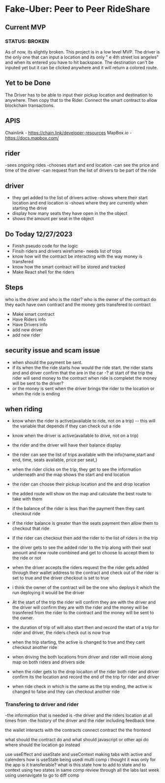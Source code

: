 # Fake-Uber: Peer to Peer RideShare
## Current MVP
### STATUS: BROKEN

As of now, its slightly broken. This project is in a low level MVP. The driver is the only one that can input a location and its only " e 4th street los angeles" and when its entered you have to hit backspace.
The destination can't be inputed yet but it can be clicked anywhere and it will return a colored route.

## Yet to be Done
The Driver has to be able to input their pickup location and destination to anywhere. Then copy that to the Rider. Connect the smart contract to allow blockchain transactions.


## APIS
Chainlink - https://chain.link/developer-resources
MapBox.io - https://docs.mapbox.com/



## rider
-sees ongoing rides
-chooses start and end location
-can see the price and time of the driver
-can request from the list of drivers to be part of the ride

## driver
- they get added to the list of drivers active
-shows where their start location and end location is
-shows where they are currently when starting the drive
- display how many seats they have open in the the object
- shows the amount per seat in the object

## Do Today 12/27/2023
- Finish pseudo code for the logic
- Finsih riders and drivers wireframe- needs list of trips
- know how will the contract be interacting with the way money is transfered 
- know how the smart contract will be stored and tracked
- Make React shell for the riders 

## Steps

who is the driver and who is the rider? who is the owner of the contract
do they each have own contract and the money gets transfered to contract 
- Make smart contract
- Have Riders info
- Have Drivers info
- add new driver
- add new rider

## security issue and scam issue
- when should the payment be sent.
- if its when the the ride starts how would the ride start. the rider starts and and driver confirm that the are in the car
-? at start of the trip the rider will send money to the contract when ride is completet the money will be sent to the driver?
- or the money is sent when the driver brings the rider to the location or when the ride is ending



## when riding
- know when the rider is active(available to ride, not on a trip) -- this will the variable that depends if they can check out a ride
- know when the driver is active(available to drive, not on a trip)
- the rider and the driver will have their balance display 
- the rider can see the list of trips available with the info{name,start and end, time, seats available, price per seat,}
- when the rider clicks on the trip, they get to see the information underneath and the map shows the start and end location
- the rider can choose their pickup location and the and drop location
- the added route will show on the map and calculate the best route to take with them
- if the balance of the rider is less than the payment then they cant checkout ride
- if the rider balance is greater than the seats payment then allow them to checkout that ride
- if the rider can checkout then add the rider to the list of riders in the trip 
- the driver gets to see the added rider to the trip along with their seat amount and new route combined and get to choose to accept them to the ride or not
- when the driver accepts the riders request the the rider gets added through their wallet address to the contract and check out of the rider is set to true and the driver checkout is set to true
- i think the owner of the contract will be the one who deploys it which the run deploying it would be the driver
- At the start of the trip the rider will confirm they are with the driver and the driver will confirm they are with the rider and the money will be trasnfered from the rider to the contract and the money will be sent to the owner.
- the duration of trip of will also start then and record the start of a trip for rider and driver, the riders check out is now true
- when the trip starting, the active is changed to true and they cant checkout another ride

- when driving the both locations from driver and rider will move along map on both riders and drivers side
- when the rider gets to the drop locaiton of the rider both rider and driver confirm its the location and record the end of the trip for rider and driver
- when ride check in which is the same as the trip ending, the active is changed to false and they can checkout another ride



### Transfering to driver and rider
-the information that is needed is
-the driver and the riders location at all times from 
-the history of the driver and the rider including feedback time 

the wallet interacts with the contracts
connect contract the the frontend

what should the contract do and what should javascript or other api do
where should the location go instead

use useEffect and useState and useContext
making tabs with active and calenders
how is useState being usedi multi comp i thought it was only for the app is it transferable?
what is this.state how to add to state and to context
using two states in same comp
review through all the labs last week
using usenavigate to go to diff comp

